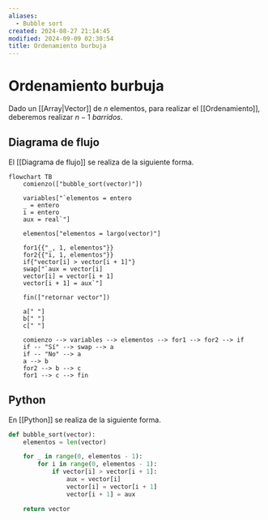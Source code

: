 ```yaml
---
aliases:
  - Bubble sort
created: 2024-08-27 21:14:45
modified: 2024-09-09 02:30:54
title: Ordenamiento burbuja
---
```


# Ordenamiento burbuja

Dado un [[Array|Vector]] de $n$ elementos, para realizar el [[Ordenamiento]], deberemos realizar $n - 1$ *barridos*.

## Diagrama de flujo

El [[Diagrama de flujo]] se realiza de la siguiente forma.

```mermaid
flowchart TB
	comienzo(["bubble_sort(vector)"])
    
	variables["`elementos = entero
	_ = entero
	i = entero
	aux = real`"]
	
	elementos["elementos = largo(vector)"]
	
	for1{{"_, 1, elementos"}}
	for2{{"i, 1, elementos"}}
	if{"vector[i] > vector[i + 1]"}
	swap["`aux = vector[i]
	vector[i] = vector[i + 1]
	vector[i + 1] = aux`"]
	
	fin(["retornar vector"])
	
	a[" "]
	b[" "]
	c[" "]
    
	comienzo --> variables --> elementos --> for1 --> for2 --> if
	if -- "Sí" --> swap --> a
	if -- "No" --> a
	a --> b
	for2 --> b --> c
	for1 --> c --> fin
```

## Python

En [[Python]] se realiza de la siguiente forma.

```python
def bubble_sort(vector):
    elementos = len(vector)

    for _ in range(0, elementos - 1):
        for i in range(0, elementos - 1):
            if vector[i] > vector[i + 1]:
                aux = vector[i]
                vector[i] = vector[i + 1]
                vector[i + 1] = aux

    return vector
```
